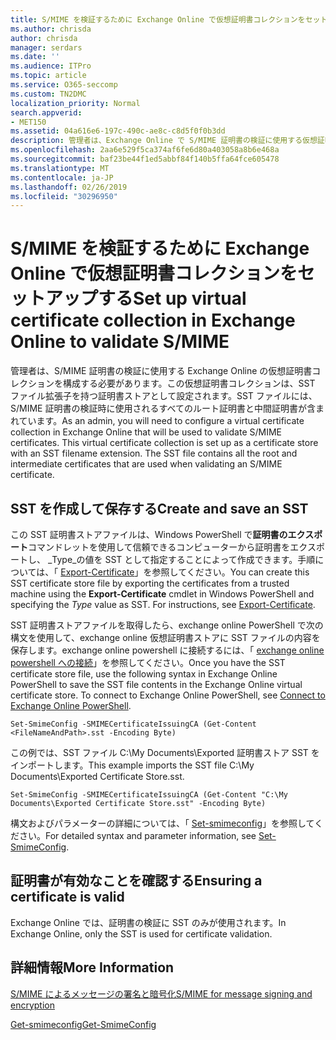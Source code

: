 ```yaml
---
title: S/MIME を検証するために Exchange Online で仮想証明書コレクションをセットアップする
ms.author: chrisda
author: chrisda
manager: serdars
ms.date: ''
ms.audience: ITPro
ms.topic: article
ms.service: O365-seccomp
ms.custom: TN2DMC
localization_priority: Normal
search.appverid:
- MET150
ms.assetid: 04a616e6-197c-490c-ae8c-c8d5f0f0b3dd
description: 管理者は、Exchange Online で S/MIME 証明書の検証に使用する仮想証明書コレクションを作成する方法について説明します。
ms.openlocfilehash: 2aa6e529f5ca374af6fe6d80a403058a8b6e468a
ms.sourcegitcommit: baf23be44f1ed5abbf84f140b5ffa64fce605478
ms.translationtype: MT
ms.contentlocale: ja-JP
ms.lasthandoff: 02/26/2019
ms.locfileid: "30296950"
---
```

# <a name="set-up-virtual-certificate-collection-in-exchange-online-to-validate-smime"></a><span data-ttu-id="62306-103">S/MIME を検証するために Exchange Online で仮想証明書コレクションをセットアップする</span><span class="sxs-lookup"><span data-stu-id="62306-103">Set up virtual certificate collection in Exchange Online to validate S/MIME</span></span>

<span data-ttu-id="62306-p101">管理者は、S/MIME 証明書の検証に使用する Exchange Online の仮想証明書コレクションを構成する必要があります。この仮想証明書コレクションは、SST ファイル拡張子を持つ証明書ストアとして設定されます。SST ファイルには、S/MIME 証明書の検証時に使用されるすべてのルート証明書と中間証明書が含まれています。</span><span class="sxs-lookup"><span data-stu-id="62306-p101">As an admin, you will need to configure a virtual certificate collection in Exchange Online that will be used to validate S/MIME certificates. This virtual certificate collection is set up as a certificate store with an SST filename extension. The SST file contains all the root and intermediate certificates that are used when validating an S/MIME certificate.</span></span>

## <a name="create-and-save-an-sst"></a><span data-ttu-id="62306-107">SST を作成して保存する</span><span class="sxs-lookup"><span data-stu-id="62306-107">Create and save an SST</span></span>

<span data-ttu-id="62306-p102">この SST 証明書ストアファイルは、Windows PowerShell で**証明書のエクスポート**コマンドレットを使用して信頼できるコンピューターから証明書をエクスポートし、 _Type_の値を SST として指定することによって作成できます。手順については、「 [Export-Certificate](https://docs.microsoft.com/powershell/module/pkiclient/export-certificate)」を参照してください。</span><span class="sxs-lookup"><span data-stu-id="62306-p102">You can create this SST certificate store file by exporting the certificates from a trusted machine using the **Export-Certificate** cmdlet in Windows PowerShell and specifying the _Type_ value as SST. For instructions, see [Export-Certificate](https://docs.microsoft.com/powershell/module/pkiclient/export-certificate).</span></span>

<span data-ttu-id="62306-p103">SST 証明書ストアファイルを取得したら、exchange online PowerShell で次の構文を使用して、exchange online 仮想証明書ストアに SST ファイルの内容を保存します。exchange online powershell に接続するには、「 [exchange online powershell への接続](https://go.microsoft.com/fwlink/p/?linkid=396554)」を参照してください。</span><span class="sxs-lookup"><span data-stu-id="62306-p103">Once you have the SST certificate store file, use the following syntax in Exchange Online PowerShell to save the SST file contents in the Exchange Online virtual certificate store. To connect to Exchange Online PowerShell, see [Connect to Exchange Online PowerShell](https://go.microsoft.com/fwlink/p/?linkid=396554).</span></span>

```
Set-SmimeConfig -SMIMECertificateIssuingCA (Get-Content <FileNameAndPath>.sst -Encoding Byte)
```

<span data-ttu-id="62306-112">この例では、SST ファイル C:\My Documents\Exported 証明書ストア SST をインポートします。</span><span class="sxs-lookup"><span data-stu-id="62306-112">This example imports the SST file C:\My Documents\Exported Certificate Store.sst.</span></span>

```
Set-SmimeConfig -SMIMECertificateIssuingCA (Get-Content "C:\My Documents\Exported Certificate Store.sst" -Encoding Byte)
```

<span data-ttu-id="62306-113">構文およびパラメーターの詳細については、「 [Set-smimeconfig](https://docs.microsoft.com/en-us/powershell/module/exchange/encryption-and-certificates/set-smimeconfig)」を参照してください。</span><span class="sxs-lookup"><span data-stu-id="62306-113">For detailed syntax and parameter information, see [Set-SmimeConfig](https://docs.microsoft.com/en-us/powershell/module/exchange/encryption-and-certificates/set-smimeconfig).</span></span>

## <a name="ensuring-a-certificate-is-valid"></a><span data-ttu-id="62306-114">証明書が有効なことを確認する</span><span class="sxs-lookup"><span data-stu-id="62306-114">Ensuring a certificate is valid</span></span>

<span data-ttu-id="62306-115">Exchange Online では、証明書の検証に SST のみが使用されます。</span><span class="sxs-lookup"><span data-stu-id="62306-115">In Exchange Online, only the SST is used for certificate validation.</span></span>

## <a name="more-information"></a><span data-ttu-id="62306-116">詳細情報</span><span class="sxs-lookup"><span data-stu-id="62306-116">More Information</span></span>

[<span data-ttu-id="62306-117">S/MIME によるメッセージの署名と暗号化</span><span class="sxs-lookup"><span data-stu-id="62306-117">S/MIME for message signing and encryption</span></span>](s-mime-for-message-signing-and-encryption.md)

[<span data-ttu-id="62306-118">Get-smimeconfig</span><span class="sxs-lookup"><span data-stu-id="62306-118">Get-SmimeConfig</span></span>](http://technet.microsoft.com/library/4b29fa89-0840-4fe9-8885-019fcef2e02b.aspx)
